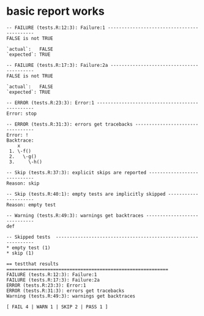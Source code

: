 # basic report works

    -- FAILURE (tests.R:12:3): Failure:1 -------------------------------------------
    FALSE is not TRUE
    
    `actual`:   FALSE
    `expected`: TRUE 
    
    -- FAILURE (tests.R:17:3): Failure:2a ------------------------------------------
    FALSE is not TRUE
    
    `actual`:   FALSE
    `expected`: TRUE 
    
    -- ERROR (tests.R:23:3): Error:1 -----------------------------------------------
    Error: stop
    
    -- ERROR (tests.R:31:3): errors get tracebacks ---------------------------------
    Error: !
    Backtrace:
        x
     1. \-f()
     2.   \-g()
     3.     \-h()
    
    -- Skip (tests.R:37:3): explicit skips are reported ----------------------------
    Reason: skip
    
    -- Skip (tests.R:40:1): empty tests are implicitly skipped ---------------------
    Reason: empty test
    
    -- Warning (tests.R:49:3): warnings get backtraces -----------------------------
    def
    
    -- Skipped tests  --------------------------------------------------------------
    * empty test (1)
    * skip (1)
    
    == testthat results  ===========================================================
    FAILURE (tests.R:12:3): Failure:1
    FAILURE (tests.R:17:3): Failure:2a
    ERROR (tests.R:23:3): Error:1
    ERROR (tests.R:31:3): errors get tracebacks
    Warning (tests.R:49:3): warnings get backtraces
    
    [ FAIL 4 | WARN 1 | SKIP 2 | PASS 1 ]

